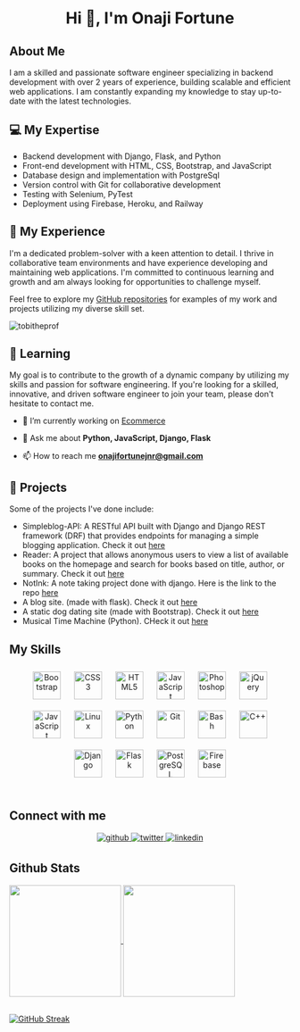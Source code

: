 <h1 align="center">Hi 👋, I'm Onaji Fortune</h1>

## About Me
I am a skilled and passionate software engineer specializing in backend development with over 2 years of experience, building scalable and efficient web applications. I am constantly expanding my knowledge to stay up-to-date with the latest technologies.

## 💻 My Expertise
- Backend development with Django, Flask, and Python
- Front-end development with HTML, CSS, Bootstrap, and JavaScript
- Database design and implementation with PostgreSql
- Version control with Git for collaborative development
- Testing with Selenium, PyTest
- Deployment using Firebase, Heroku, and Railway

## 🚀 My Experience
I'm a dedicated problem-solver with a keen attention to detail. I thrive in collaborative team environments and have experience developing and maintaining web applications. I'm committed to continuous learning and growth and am always looking for opportunities to challenge myself.

Feel free to explore my [GitHub repositories](https://github.com/onajifortune) for examples of my work and projects utilizing my diverse skill set.

<p align="left"> <img src="https://komarev.com/ghpvc/?username=onajifortune&label=Profile%20views&color=0e75b6&style=flat" alt="tobitheprof" /> </p>

## 🌱 Learning
My goal is to contribute to the growth of a dynamic company by utilizing my skills and passion for software engineering. If you're looking for a skilled, innovative, and driven software engineer to join your team, please don't hesitate to contact me.

- 🔭 I’m currently working on [Ecommerce](https://github.com/onajifortune/Ecommerce.git)

- 💬 Ask me about **Python, JavaScript, Django, Flask**

- 📫 How to reach me **onajifortunejnr@gmail.com**

## 🔭 Projects
Some of the projects I've done include:
- Simpleblog-API: A RESTful API built with Django and Django REST framework (DRF) that provides endpoints for managing a simple blogging application. Check it out [here](https://github.com/onajifortune/SimpleBlog-API)
- Reader: A project that allows anonymous users to view a list of available books on the homepage and search for books based on title, author, or summary. Check it out [here](https://github.com/onajifortune/LocalLibrary)
- NotInk: A note taking project done with django. Here is the link to the repo [here](https://github.com/onajifortune/NotInk)
- A blog site. (made with flask). Check it out [here](https://github.com/onajifortune/My-Blog)
- A static dog dating site (made with Bootstrap). Check it out [here](https://github.com/onajifortune/Tindog_Website)
- Musical Time Machine (Python). CHeck it out [here](https://github.com/onajifortune/Muscial-TIme-Machine)


## My Skills

<div align="center">  
<a href="https://getbootstrap.com/docs/3.4/javascript/" target="_blank"><img style="margin: 10px" src="https://profilinator.rishav.dev/skills-assets/bootstrap-plain.svg" alt="Bootstrap" height="50" /></a>  
<a href="https://www.w3schools.com/css/" target="_blank"><img style="margin: 10px" src="https://profilinator.rishav.dev/skills-assets/css3-original-wordmark.svg" alt="CSS3" height="50" /></a>  
<a href="https://en.wikipedia.org/wiki/HTML5" target="_blank"><img style="margin: 10px" src="https://profilinator.rishav.dev/skills-assets/html5-original-wordmark.svg" alt="HTML5" height="50" /></a>  
<a href="https://www.javascript.com/" target="_blank"><img style="margin: 10px" src="https://profilinator.rishav.dev/skills-assets/javascript-original.svg" alt="JavaScript" height="50" /></a>  
<a href="https://www.adobe.com/in/products/photoshop.html" target="_blank"><img style="margin: 10px" src="https://profilinator.rishav.dev/skills-assets/photoshop-plain.svg" alt="Photoshop" height="50" /></a>  
<a href="https://jquery.com/" target="_blank"><img style="margin: 10px" src="https://profilinator.rishav.dev/skills-assets/jquery.png" alt="jQuery" height="50" /></a> <a href="https://www.javascript.com/" target="_blank"><img style="margin: 10px" src="https://profilinator.rishav.dev/skills-assets/javascript-original.svg" alt="JavaScript" height="50" /></a>  
<a href="https://www.linux.org/" target="_blank"><img style="margin: 10px" src="https://profilinator.rishav.dev/skills-assets/linux-original.svg" alt="Linux" height="50" /></a>  
<a href="https://www.python.org/" target="_blank"><img style="margin: 10px" src="https://profilinator.rishav.dev/skills-assets/python-original.svg" alt="Python" height="50" /></a>  
<a href="https://github.com/" target="_blank"><img style="margin: 10px" src="https://profilinator.rishav.dev/skills-assets/git-scm-icon.svg" alt="Git" height="50" /></a>  
<a href="https://www.gnu.org/software/bash/" target="_blank"><img style="margin: 10px" src="https://profilinator.rishav.dev/skills-assets/gnu_bash-icon.svg" alt="Bash" height="50" /></a>  
<a href="https://www.cplusplus.com/" target="_blank"><img style="margin: 10px" src="https://profilinator.rishav.dev/skills-assets/cplusplus-original.svg" alt="C++" height="50" /></a>  
<a href="https://www.djangoproject.com/" target="_blank"><img style="margin: 10px" src="https://profilinator.rishav.dev/skills-assets/django-original.svg" alt="Django" height="50" /></a>  
<a href="https://flask.palletsprojects.com/" target="_blank"><img style="margin: 10px" src="https://profilinator.rishav.dev/skills-assets/flask.png" alt="Flask" height="50" /></a>  
<a href="https://www.postgresql.org/" target="_blank"><img style="margin: 10px" src="https://profilinator.rishav.dev/skills-assets/postgresql-original-wordmark.svg" alt="PostgreSQL" height="50" /></a>  
<a href="https://firebase.google.com/" target="_blank"><img style="margin: 10px" src="https://profilinator.rishav.dev/skills-assets/firebase.png" alt="Firebase" height="50" /></a>  
</div>

<br>


## Connect with me  
<div align="center">
  <a href="https://github.com/onajifortune" target="_blank">
    <img src=https://img.shields.io/badge/github-%2324292e.svg?&style=for-the-badge&logo=github&logoColor=white alt=github style="margin-bottom: 5px;" />
  </a>
  <a href="https://www.twitter.com/FortuneOnaji" target="_blank">
    <img src=https://img.shields.io/badge/twitter-%2300acee.svg?&style=for-the-badge&logo=twitter&logoColor=white alt=twitter style="margin-bottom: 5px;" />
  </a>
  <a href="www.linkedin.com/in/fortune-onaji-24a72b228/" target="_blank">
    <img src=https://img.shields.io/badge/linkedin-%231E77B5.svg?&style=for-the-badge&logo=linkedin&logoColor=white alt=linkedin style="margin-bottom: 5px;" />
  </a>
<!--   <a href="https://www.facebook.com/" target="_blank">
    <img src=https://img.shields.io/badge/facebook-%232E87FB.svg?&style=for-the-badge&logo=facebook&logoColor=white alt=facebook style="margin-bottom: 5px;" />
  </a> -->
<!--   <a href="https://hashnode.com/" target="_blank">
    <img src=https://img.shields.io/badge/hashnode-%232962FF.svg?&style=for-the-badge&logo=hashnode&logoColor=white alt=hashnode style="margin-bottom: 5px;" />
   </a>   -->
</div>

## Github Stats
<a href="#">
  <img height=200 align="center" src="https://github-readme-stats.vercel.app/api?username=onajifortune&show_icons=true&theme=radical&rank_icon=percentile" />
</a>
<a href="#">
  <img height=200 align="center" src="https://github-readme-stats.vercel.app/api/top-langs?username=onajifortune&layout=compact&langs_count=8" />
</a>
<br />
<br />

[![GitHub Streak](https://streak-stats.demolab.com/?user=onajifortune)](https://git.io/streak-stats)
<!-- Extra pins
![Readme Card](https://github-readme-stats.vercel.app/api/pin/?username=anuraghazra&repo=github-readme-stats)](https://github.com/anuraghazra/github-readme-stats) -->
<!-- ![Fortune's GitHub stats](https://github-readme-stats.vercel.app/api?username=onajifortune&show_icons=true&theme=radical) -->
<!-- ![Top Langs](https://github-readme-stats.vercel.app/api/top-langs/?username=onajifortune&layout=compact) -->
<!-- <p align="center"> 
<img align="center" src="https://github-readme-stats.vercel.app/api?username=onajifortune&show_icons=true&theme=transparent&count_private=true&hide=issues,prs" />
</p> -->
<!-- <p align="center">
  <img align="center" src="https://streak-stats.demolab.com/?user=onajifortune&theme=transparent" width="100%" />
<br />
</p> -->
<!-- <p>
<img align="center" src="https://github-readme-stats.vercel.app/api/top-langs/?username=onajifortune&hide_progress=true&theme=transparent" width="100%"/>
</p> -->
